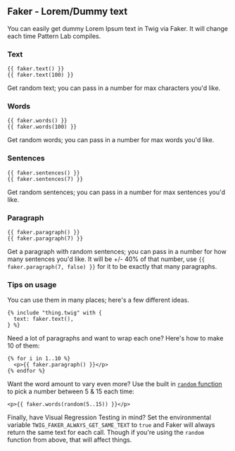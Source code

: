## Faker - Lorem/Dummy text

You can easily get dummy Lorem Ipsum text in Twig via Faker. It will change each time Pattern Lab compiles. 

### Text

```twig
{{ faker.text() }}
{{ faker.text(100) }}
```

Get random text; you can pass in a number for max characters you'd like.

### Words

```twig
{{ faker.words() }}
{{ faker.words(100) }}
```

Get random words; you can pass in a number for max words you'd like.

### Sentences

```twig
{{ faker.sentences() }}
{{ faker.sentences(7) }}
```

Get random sentences; you can pass in a number for max sentences you'd like.


### Paragraph

```twig
{{ faker.paragraph() }}
{{ faker.paragraph(7) }}
```

Get a paragraph with random sentences; you can pass in a number for how many sentences you'd like. It will be +/- 40% of that number, use `{{ faker.paragraph(7, false) }}` for it to be exactly that many paragraphs.

### Tips on usage

You can use them in many places; here's a few different ideas.

```twig
{% include "thing.twig" with {
  text: faker.text(),
} %}
```

Need a lot of paragraphs and want to wrap each one? Here's how to make 10 of them:

```twig
{% for i in 1..10 %}
  <p>{{ faker.paragraph() }}</p>
{% endfor %}
```

Want the word amount to vary even more? Use the built in [`random` function](https://twig.symfony.com/doc/1.x/functions/random.html) to pick a number between 5 & 15 each time:

```twig
<p>{{ faker.words(random(5..15)) }}</p>
```

Finally, have Visual Regression Testing in mind? Set the environmental variable `TWIG_FAKER_ALWAYS_GET_SAME_TEXT` to `true` and Faker will always return the same text for each call. Though if you're using the `random` function from above, that will affect things.
